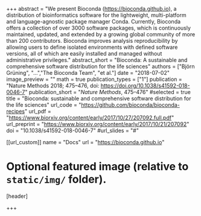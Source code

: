 +++
abstract = "We present Bioconda (https://bioconda.github.io), a distribution of bioinformatics software for the lightweight, multi-platform and language-agnostic package manager Conda. Currently, Bioconda offers a collection of over 3000 software packages, which is continuously maintained, updated, and extended by a growing global community of more than 200 contributors. Bioconda improves analysis reproducibility by allowing users to define isolated environments with defined software versions, all of which are easily installed and managed without administrative privileges."
abstract_short = "Bioconda: A sustainable and comprehensive software distribution for the life sciences"
authors = ["Björn Grüning", "...","The Bioconda Team", "et al."]
date = "2018-07-02"
image_preview = ""
math = true
publication_types = ["1"]
publication = "Nature Methods 2018; 475–476, doi: https://doi.org/10.1038/s41592-018-0046-7"
publication_short = "*Nature Methods*, 475–476"
#selected = true
title = "Bioconda: sustainable and comprehensive software distribution for the life sciences"
url_code = "https://github.com/bioconda/bioconda-recipes"
url_pdf = "https://www.biorxiv.org/content/early/2017/10/27/207092.full.pdf"
url_preprint = "https://www.biorxiv.org/content/early/2017/10/21/207092"
doi = "10.1038/s41592-018-0046-7"
#url_slides = "#"

[[url_custom]]
name = "Docs"
url = "https://bioconda.github.io"

# Optional featured image (relative to `static/img/` folder).
[header]


+++